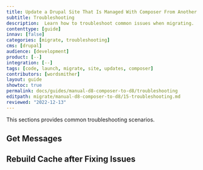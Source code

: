 ```yaml
---
title: Update a Drupal Site That Is Managed With Composer From Another Platform
subtitle: Troubleshooting
description:  Learn how to troubleshoot common issues when migrating.
contenttype: [guide]
innav: [false]
categories: [migrate, troubleshooting]
cms: [drupal]
audience: [development]
product: [--]
integration: [--]
tags: [code, launch, migrate, site, updates, composer]
contributors: [wordsmither]
layout: guide
showtoc: true
permalink: docs/guides/manual-d8-composer-to-d8/troubleshooting
editpath: migrate/manual-d8-composer-to-d8/15-troubleshooting.md
reviewed: "2022-12-13"
---
```


This sections provides common troubleshooting scenarios.


## Get Messages

<Partial file="migrate/drupal-getmessage.md" />

## Rebuild Cache after Fixing Issues

<Partial file="migrate/drupal-rebuildcache.md" />

<Partial file="drupal/troubleshooting-general.md" />

